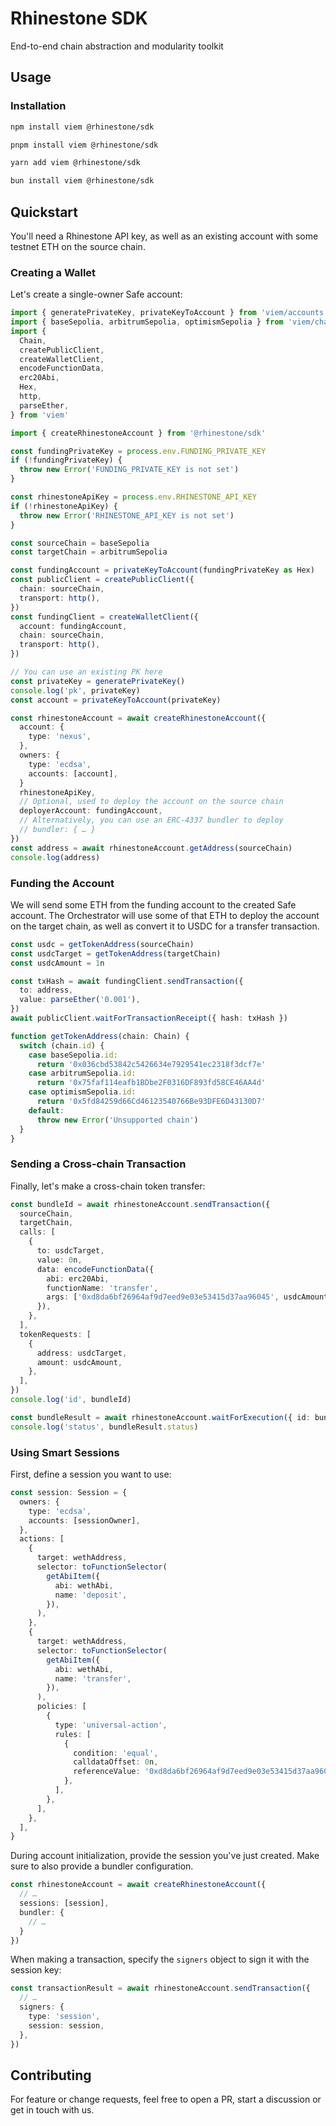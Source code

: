 # Rhinestone SDK

End-to-end chain abstraction and modularity toolkit

## Usage

### Installation

```bash
npm install viem @rhinestone/sdk
```

```bash
pnpm install viem @rhinestone/sdk
```

```bash
yarn add viem @rhinestone/sdk
```

```bash
bun install viem @rhinestone/sdk
```

## Quickstart

You'll need a Rhinestone API key, as well as an existing account with some testnet ETH on the source chain.

### Creating a Wallet

Let's create a single-owner Safe account:

```ts
import { generatePrivateKey, privateKeyToAccount } from 'viem/accounts'
import { baseSepolia, arbitrumSepolia, optimismSepolia } from 'viem/chains'
import {
  Chain,
  createPublicClient,
  createWalletClient,
  encodeFunctionData,
  erc20Abi,
  Hex,
  http,
  parseEther,
} from 'viem'

import { createRhinestoneAccount } from '@rhinestone/sdk'

const fundingPrivateKey = process.env.FUNDING_PRIVATE_KEY
if (!fundingPrivateKey) {
  throw new Error('FUNDING_PRIVATE_KEY is not set')
}

const rhinestoneApiKey = process.env.RHINESTONE_API_KEY
if (!rhinestoneApiKey) {
  throw new Error('RHINESTONE_API_KEY is not set')
}

const sourceChain = baseSepolia
const targetChain = arbitrumSepolia

const fundingAccount = privateKeyToAccount(fundingPrivateKey as Hex)
const publicClient = createPublicClient({
  chain: sourceChain,
  transport: http(),
})
const fundingClient = createWalletClient({
  account: fundingAccount,
  chain: sourceChain,
  transport: http(),
})

// You can use an existing PK here
const privateKey = generatePrivateKey()
console.log('pk', privateKey)
const account = privateKeyToAccount(privateKey)

const rhinestoneAccount = await createRhinestoneAccount({
  account: {
    type: 'nexus',
  },
  owners: {
    type: 'ecdsa',
    accounts: [account],
  }
  rhinestoneApiKey,
  // Optional, used to deploy the account on the source chain
  deployerAccount: fundingAccount,
  // Alternatively, you can use an ERC-4337 bundler to deploy
  // bundler: { … }
})
const address = await rhinestoneAccount.getAddress(sourceChain)
console.log(address)
```

### Funding the Account

We will send some ETH from the funding account to the created Safe account. The Orchestrator will use some of that ETH to deploy the account on the target chain, as well as convert it to USDC for a transfer transaction.

```ts
const usdc = getTokenAddress(sourceChain)
const usdcTarget = getTokenAddress(targetChain)
const usdcAmount = 1n

const txHash = await fundingClient.sendTransaction({
  to: address,
  value: parseEther('0.001'),
})
await publicClient.waitForTransactionReceipt({ hash: txHash })

function getTokenAddress(chain: Chain) {
  switch (chain.id) {
    case baseSepolia.id:
      return '0x036cbd53842c5426634e7929541ec2318f3dcf7e'
    case arbitrumSepolia.id:
      return '0x75faf114eafb1BDbe2F0316DF893fd58CE46AA4d'
    case optimismSepolia.id:
      return '0x5fd84259d66Cd46123540766Be93DFE6D43130D7'
    default:
      throw new Error('Unsupported chain')
  }
}
```

### Sending a Cross-chain Transaction

Finally, let's make a cross-chain token transfer:

```ts
const bundleId = await rhinestoneAccount.sendTransaction({
  sourceChain,
  targetChain,
  calls: [
    {
      to: usdcTarget,
      value: 0n,
      data: encodeFunctionData({
        abi: erc20Abi,
        functionName: 'transfer',
        args: ['0xd8da6bf26964af9d7eed9e03e53415d37aa96045', usdcAmount],
      }),
    },
  ],
  tokenRequests: [
    {
      address: usdcTarget,
      amount: usdcAmount,
    },
  ],
})
console.log('id', bundleId)

const bundleResult = await rhinestoneAccount.waitForExecution({ id: bundleId })
console.log('status', bundleResult.status)
```

### Using Smart Sessions

First, define a session you want to use:

```ts
const session: Session = {
  owners: {
    type: 'ecdsa',
    accounts: [sessionOwner],
  },
  actions: [
    {
      target: wethAddress,
      selector: toFunctionSelector(
        getAbiItem({
          abi: wethAbi,
          name: 'deposit',
        }),
      ),
    },
    {
      target: wethAddress,
      selector: toFunctionSelector(
        getAbiItem({
          abi: wethAbi,
          name: 'transfer',
        }),
      ),
      policies: [
        {
          type: 'universal-action',
          rules: [
            {
              condition: 'equal',
              calldataOffset: 0n,
              referenceValue: '0xd8da6bf26964af9d7eed9e03e53415d37aa96045',
            },
          ],
        },
      ],
    },
  ],
}
```

During account initialization, provide the session you've just created. Make sure to also provide a bundler configuration.

```ts
const rhinestoneAccount = await createRhinestoneAccount({
  // …
  sessions: [session],
  bundler: {
    // …
  }
})
```

When making a transaction, specify the `signers` object to sign it with the session key:

```ts
const transactionResult = await rhinestoneAccount.sendTransaction({
  // …
  signers: {
    type: 'session',
    session: session,
  },
})
```


## Contributing

For feature or change requests, feel free to open a PR, start a discussion or get in touch with us.

